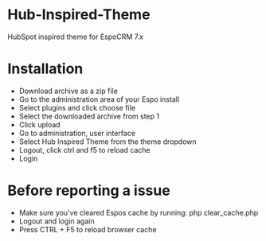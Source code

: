 # Hub-Inspired-Theme
HubSpot inspired theme for EspoCRM 7.x

# Installation
- Download archive as a zip file
- Go to the administration area of your Espo install
- Select plugins and click choose file
- Select the downloaded archive from step 1
- Click upload
- Go to administration, user interface
- Select Hub Inspired Theme from the theme dropdown
- Logout, click ctrl and f5 to reload cache
- Login

# Before reporting a issue
- Make sure you've cleared Espos cache by running: php clear_cache.php
- Logout and login again
- Press CTRL + F5 to reload browser cache